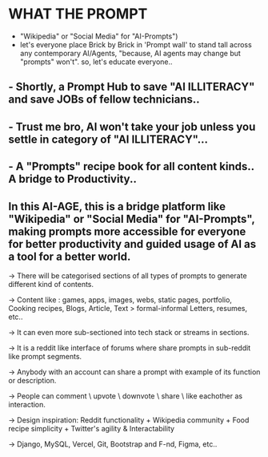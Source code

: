 # WHAT THE PROMPT 
- "Wikipedia" or "Social Media" for "AI-Prompts")
- let's everyone place Brick by Brick in 'Prompt wall' to stand tall across any contemporary AI/Agents, "because, AI agents may change but "prompts" won't". so, let's educate everyone..

## - Shortly, a Prompt Hub to save "AI ILLITERACY" and save JOBs of fellow technicians..
## - Trust me bro, AI won't take your job unless you settle in category of "AI ILLITERACY"...
## - A "Prompts" recipe book for all content kinds.. A bridge to Productivity..

## In this AI-AGE, this is a bridge platform like "Wikipedia" or "Social Media" for "AI-Prompts", making prompts more accessible for everyone for better productivity and guided usage of AI as a tool for a better world.

-> There will be categorised sections of all types of prompts to generate different kind of contents.

-> Content like :
games,
apps,
images,
webs,
static pages,
portfolio,
Cooking recipes,
Blogs,
Article,
Text > formal-informal
Letters,
resumes, etc..

-> It can even more sub-sectioned into tech stack or streams in sections.

-> It is a reddit like interface of forums where share prompts in sub-reddit like prompt segments.

-> Anybody with an account can share a prompt with example of its function or description.

-> People can comment \ upvote \ downvote \ share \ like eachother as interaction.


-> Design inspiration:
Reddit functionality + Wikipedia community + Food recipe simplicity + Twitter's agility & Interactability

-> Django, MySQL, Vercel, Git, Bootstrap and F-nd, Figma, etc..
